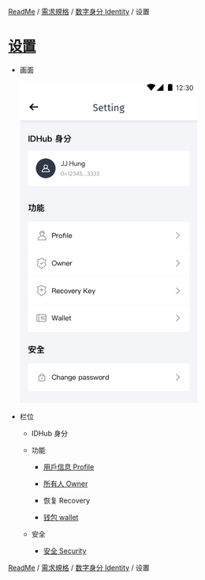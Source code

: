 [ReadMe](../README.md) / [需求規格](../requirements.md) / [数字身分 Identity](identity.md) / 设置

# [设置](identity-setting.md)

* 画面

	![Screen](../assets/screen-id-manager.png)

* 栏位
	
	* IDHub 身分

	* 功能

		* [用戶信息 Profile](profile.md)

		* [所有人 Owner](owner.md)

		* 恢复 Recovery

		* [钱包 wallet](#)

	* 安全
	
		* [安全 Security](#)

[ReadMe](../README.md) / [需求規格](../requirements.md) / [数字身分 Identity](identity.md) / 设置